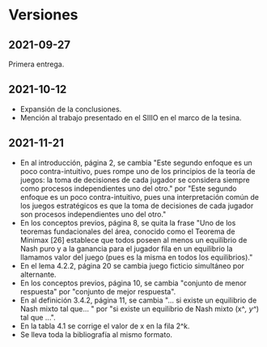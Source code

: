 # Versiones

## 2021-09-27

Primera entrega.

## 2021-10-12

- Expansión de la conclusiones.
- Mención al trabajo presentado en el SIIIO en el marco de la tesina.

## 2021-11-21
- En al introducción, página 2, se cambia "Este segundo enfoque es un poco contra-intuitivo, pues rompe uno de los principios de la teoría de juegos: la toma de decisiones de cada jugador se considera siempre como procesos independientes uno del otro." por "Este segundo enfoque es un poco contra-intuitivo, pues una interpretación común de los juegos estratégicos es que la toma de decisiones de cada jugador son procesos independientes uno del otro."
- En los conceptos previos, página 8, se quita la frase "Uno de los teoremas fundacionales del área, conocido como el Teorema de Minimax [26] establece que todos poseen al menos un equilibrio de Nash puro y a la ganancia para el jugador fila en un equilibrio la llamamos valor del juego (pues es la misma en todos
los equilibrios)."
- En el lema 4.2.2, página 20 se cambia juego ficticio simultáneo por alternante.
- En los conceptos previos, página 10, se cambia "conjunto de menor respuesta" por "conjunto de mejor respuesta".
- En al definición 3.4.2, página 11, se cambia "... si existe un equilibrio de Nash mixto tal que... " por "si existe un equilibrio de Nash mixto (x^*, y^*) tal que ...".
- En la tabla 4.1 se corrige el valor de x en la fila 2^k.
- Se lleva toda la bibliografía al mismo formato.
